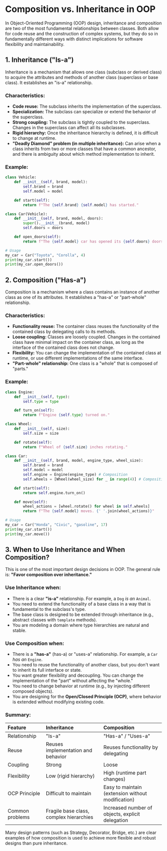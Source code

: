 # Composition vs. Inheritance in OOP

In Object-Oriented Programming (OOP) design, inheritance and composition are two of the most fundamental relationships between classes. Both allow for code reuse and the construction of complex systems, but they do so in fundamentally different ways with distinct implications for software flexibility and maintainability.

## 1. Inheritance ("Is-a")

Inheritance is a mechanism that allows one class (subclass or derived class) to acquire the attributes and methods of another class (superclass or base class). It establishes an "is-a" relationship.

### Characteristics:

-   **Code reuse:** The subclass inherits the implementation of the superclass.
-   **Specialization:** The subclass can specialize or extend the behavior of the superclass.
-   **Strong coupling:** The subclass is tightly coupled to the superclass. Changes in the superclass can affect all its subclasses.
-   **Rigid hierarchy:** Once the inheritance hierarchy is defined, it is difficult to change at runtime.
-   **"Deadly Diamond" problem (in multiple inheritance):** Can arise when a class inherits from two or more classes that have a common ancestor, and there is ambiguity about which method implementation to inherit.

### Example:

```python
class Vehicle:
    def __init__(self, brand, model):
        self.brand = brand
        self.model = model

    def start(self):
        return f"The {self.brand} {self.model} has started."

class Car(Vehicle):
    def __init__(self, brand, model, doors):
        super().__init__(brand, model)
        self.doors = doors

    def open_doors(self):
        return f"The {self.model} car has opened its {self.doors} doors."

# Usage
my_car = Car("Toyota", "Corolla", 4)
print(my_car.start())
print(my_car.open_doors())
```

## 2. Composition ("Has-a")

Composition is a mechanism where a class contains an instance of another class as one of its attributes. It establishes a "has-a" or "part-whole" relationship.

### Characteristics:

-   **Functionality reuse:** The container class reuses the functionality of the contained class by delegating calls to its methods.
-   **Loose coupling:** Classes are loosely coupled. Changes in the contained class have minimal impact on the container class, as long as the interface of the contained class does not change.
-   **Flexibility:** You can change the implementation of the contained class at runtime, or use different implementations of the same interface.
-   **"Part-whole" relationship:** One class is a "whole" that is composed of "parts."

### Example:

```python
class Engine:
    def __init__(self, type):
        self.type = type

    def turn_on(self):
        return f"Engine {self.type} turned on."

class Wheel:
    def __init__(self, size):
        self.size = size

    def rotate(self):
        return f"Wheel of {self.size} inches rotating."

class Car:
    def __init__(self, brand, model, engine_type, wheel_size):
        self.brand = brand
        self.model = model
        self.engine = Engine(engine_type) # Composition
        self.wheels = [Wheel(wheel_size) for _ in range(4)] # Composition

    def start(self):
        return self.engine.turn_on()

    def move(self):
        wheel_actions = [wheel.rotate() for wheel in self.wheels]
        return f"The {self.model} moves. {' '.join(wheel_actions)}"

# Usage
my_car = Car("Honda", "Civic", "gasoline", 17)
print(my_car.start())
print(my_car.move())
```

## 3. When to Use Inheritance and When Composition?

This is one of the most important design decisions in OOP. The general rule is: **"Favor composition over inheritance."**

### Use Inheritance when:

-   There is a clear **"is-a"** relationship. For example, a `Dog` *is an* `Animal`.
-   You need to extend the functionality of a base class in a way that is fundamental to the subclass's type.
-   The base class is designed to be extended through inheritance (e.g., abstract classes with `template` methods).
-   You are modeling a domain where type hierarchies are natural and stable.

### Use Composition when:

-   There is a **"has-a"** (has-a) or "uses-a" relationship. For example, a `Car` *has an* `Engine`.
-   You need to reuse the functionality of another class, but you don't want to inherit its full interface or state.
-   You want greater flexibility and decoupling. You can change the implementation of the "part" without affecting the "whole."
-   You need to change behavior at runtime (e.g., by injecting different composed objects).
-   You are designing for the **Open/Closed Principle (OCP)**, where behavior is extended without modifying existing code.

### Summary:

| Feature             | Inheritance                            | Composition                               |
| :------------------ | :------------------------------------- | :---------------------------------------- |
| Relationship        | "Is-a"                                 | "Has-a" / "Uses-a"                      |
| Reuse               | Reuses implementation and behavior     | Reuses functionality by delegating        |
| Coupling            | Strong                                 | Loose                                     |
| Flexibility         | Low (rigid hierarchy)                  | High (runtime part changes)               |
| OCP Principle       | Difficult to maintain                  | Easy to maintain (extension without modification) |
| Common problems     | Fragile base class, complex hierarchies | Increased number of objects, explicit delegation |

Many design patterns (such as Strategy, Decorator, Bridge, etc.) are clear examples of how composition is used to achieve more flexible and robust designs than pure inheritance.